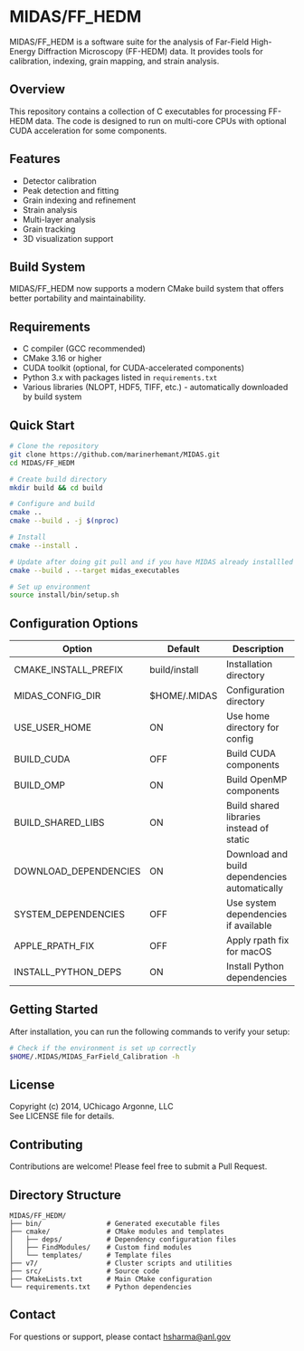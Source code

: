 # MIDAS/FF_HEDM

MIDAS/FF_HEDM is a software suite for the analysis of Far-Field High-Energy Diffraction Microscopy (FF-HEDM) data. It provides tools for calibration, indexing, grain mapping, and strain analysis.

## Overview

This repository contains a collection of C executables for processing FF-HEDM data. The code is designed to run on multi-core CPUs with optional CUDA acceleration for some components.

## Features

- Detector calibration
- Peak detection and fitting
- Grain indexing and refinement
- Strain analysis
- Multi-layer analysis
- Grain tracking
- 3D visualization support

## Build System

MIDAS/FF_HEDM now supports a modern CMake build system that offers better portability and maintainability.

## Requirements

- C compiler (GCC recommended)
- CMake 3.16 or higher
- CUDA toolkit (optional, for CUDA-accelerated components)
- Python 3.x with packages listed in `requirements.txt`
- Various libraries (NLOPT, HDF5, TIFF, etc.) - automatically downloaded by build system

## Quick Start

```bash
# Clone the repository
git clone https://github.com/marinerhemant/MIDAS.git
cd MIDAS/FF_HEDM

# Create build directory
mkdir build && cd build

# Configure and build
cmake ..
cmake --build . -j $(nproc)

# Install
cmake --install .

# Update after doing git pull and if you have MIDAS already installled
cmake --build . --target midas_executables

# Set up environment
source install/bin/setup.sh
```

## Configuration Options

| Option                 | Default   | Description                                   |
|------------------------|-----------|-----------------------------------------------|
| CMAKE_INSTALL_PREFIX   | build/install | Installation directory                    |
| MIDAS_CONFIG_DIR       | $HOME/.MIDAS | Configuration directory                    |
| USE_USER_HOME          | ON        | Use home directory for config                 |
| BUILD_CUDA             | OFF       | Build CUDA components                         |
| BUILD_OMP              | ON        | Build OpenMP components                       |
| BUILD_SHARED_LIBS      | ON        | Build shared libraries instead of static      |
| DOWNLOAD_DEPENDENCIES  | ON        | Download and build dependencies automatically |
| SYSTEM_DEPENDENCIES    | OFF       | Use system dependencies if available          |
| APPLE_RPATH_FIX        | OFF       | Apply rpath fix for macOS                     |
| INSTALL_PYTHON_DEPS    | ON        | Install Python dependencies                   |

## Getting Started

After installation, you can run the following commands to verify your setup:

```bash
# Check if the environment is set up correctly
$HOME/.MIDAS/MIDAS_FarField_Calibration -h
```

<!-- ## Documentation

Detailed documentation is available in the following locations:

- `docs/`: Documentation directory
- Example configuration files and scripts in the repository -->

## License

Copyright (c) 2014, UChicago Argonne, LLC  
See LICENSE file for details.

## Contributing

Contributions are welcome! Please feel free to submit a Pull Request.

## Directory Structure

```
MIDAS/FF_HEDM/
├── bin/                # Generated executable files
├── cmake/              # CMake modules and templates
│   ├── deps/           # Dependency configuration files
│   ├── FindModules/    # Custom find modules
│   └── templates/      # Template files
├── v7/                 # Cluster scripts and utilities
├── src/                # Source code
├── CMakeLists.txt      # Main CMake configuration
└── requirements.txt    # Python dependencies
```

## Contact

For questions or support, please contact hsharma@anl.gov